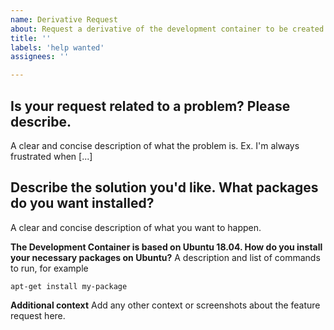 ```yaml
---
name: Derivative Request
about: Request a derivative of the development container to be created.
title: ''
labels: 'help wanted'
assignees: ''

---
```


## Is your request related to a problem? Please describe.
A clear and concise description of what the problem is. Ex. I'm always frustrated when [...]

## Describe the solution you'd like. What packages do you want installed?
A clear and concise description of what you want to happen.

**The Development Container is based on Ubuntu 18.04. How do you install your necessary packages on Ubuntu?**
A description and list of commands to run, for example
```
apt-get install my-package
```

**Additional context**
Add any other context or screenshots about the feature request here.
